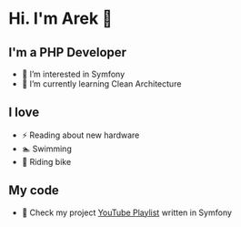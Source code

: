 # Hi. I'm Arek 👋

## I'm a PHP Developer

- 👀 I’m interested in Symfony
- 🌱 I’m currently learning Clean Architecture

## I love
- ⚡ Reading about new hardware
- 🏊 Swimming 
- 🚴 Riding bike

## My code
- 🥅 Check my project [YouTube Playlist](https://github.com/AVAW/youtube-playlist) written in Symfony
